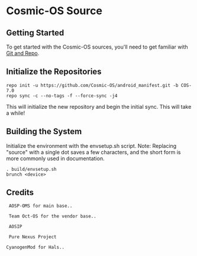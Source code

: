 Cosmic-OS Source
=========================

Getting Started
---------------

To get started with the Cosmic-OS sources, you'll need to get
familiar with [Git and Repo](http://source.android.com/source/version-control.html).


Initialize the Repositories
---------------------------

    repo init -u https://github.com/Cosmic-OS/android_manifest.git -b COS-7.0
    repo sync -c --no-tags -f --force-sync -j4

This will initialize the new repository and begin the initial sync.  This will take a while!


Building the System
---------------

Initialize the environment with the envsetup.sh script. 
Note: Replacing "source" with a single dot saves a few characters, and the short form is more commonly used in documentation.

    . build/envsetup.sh
    brunch <device>

Credits
---------------

     AOSP-OMS for main base..

     Team Oct-OS for the vendor base..

     AOSIP 

     Pure Nexus Project

    CyanogenMod for Hals..
